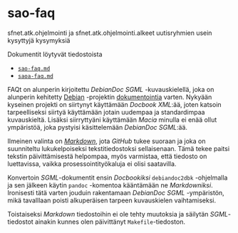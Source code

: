 # sao-faq
sfnet.atk.ohjelmointi ja sfnet.atk.ohjelmointi.alkeet uutisryhmien usein kysyttyjä kysymyksiä

Dokumentit löytyvät tiedostoista
* [`sao-faq.md`](sao-faq.md)
* [`saoa-faq.md`](saoa-faq.md)

FAQt on alunperin kirjoitettu _DebianDoc_ _SGML_ -kuvauskielellä, joka on alunperin kehitetty
[Debian](https://www.debian.org/) -projektin [dokumentointia](https://www.debian.org/doc/ddp) varten.
Nykyään kyseinen projekti on siirtynyt käyttämään _Docbook_ _XML_:ää, joten katsoin tarpeelliseksi
siirtyä käyttämään jotain uudempaa ja standardimpaa kuvauskieltä. Lisäksi siirryttyäni käyttämään _Macia_ 
minulla ei enää ollut ympäristöä, joka pystyisi käsittelemään _DebianDoc_ _SGML_:ää.

Ilmeinen valinta on [_Markdown_](https://daringfireball.net/projects/markdown/), jota _GitHub_ tukee suoraan
ja joka on suunniteltu lukukelpoiseksi tekstitiedostoksi sellaisenaan. Tämä tekee paitsi tekstin päivittämisestä
helpompaa, myös varmistaa, että tiedosto on luettavissa, vaikka prosessointityökaluja ei olisi saatavilla.

Konvertoin _SGML_-dokumentit ensin _Docbookiksi_ `debiandoc2dbk` -ohjelmalla ja sen jälkeen käytin `pandoc` -komentoa
kääntämään ne _Markdowniksi_. Ironisesti tätä varten jouduin rakentamaan _DebianDoc_ _SGML_ -ympäristön, mikä tavalllaan
poisti alkuperäisen tarpeen kuvauskielen vaihtamiseksi. 

Toistaiseksi _Markdown_ tiedostoihin ei ole tehty muutoksia ja säilytän _SGML_-tiedostot ainakin kunnes olen päivittänyt
`Makefile`-tiedoston.

